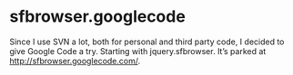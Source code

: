 <!--
  id: 332
  date: 2008-12-13T16:13:04
  modified: 2008-12-13T16:13:04
  slug: sfbrowsergooglecode
  type: post
  excerpt: <p>Since I use SVN a lot, both for personal and third party code, I decided to give Google Code a try. Starting with jquery.sfbrowser. It&#8217;s parked at http://sfbrowser.googlecode.com/.</p>
  categories: jQuery, backend
  tags: Google Code, SVN
  inCv: 
  inPortfolio: 
  dateFrom: 
  dateTo: 
-->

# sfbrowser.googlecode

<p>Since I use SVN a lot, both for personal and third party code, I decided to give Google Code a try. Starting with jquery.sfbrowser. It&#8217;s parked at <a href="http://sfbrowser.googlecode.com/">http://sfbrowser.googlecode.com/</a>.</p>